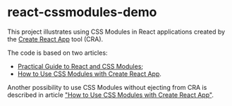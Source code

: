 # react-cssmodules-demo
This project illustrates using CSS Modules in React applications created by the [Create React App](https://github.com/facebookincubator/create-react-app) tool (CRA).

The code is based on two articles:
* [Practical Guide to React and CSS Modules](https://www.triplet.fi/blog/practical-guide-to-react-and-css-modules/);
* [How to Use CSS Modules with Create React App](https://medium.com/nulogy/how-to-use-css-modules-with-create-react-app-9e44bec2b5c2).

Another possibility to use CSS Modules without ejecting from CRA is described in article ["How to Use CSS Modules with Create React App"](https://medium.com/nulogy/how-to-use-css-modules-with-create-react-app-9e44bec2b5c2).
